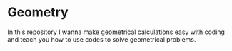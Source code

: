 # Geometry
In this repository I wanna make geometrical calculations easy with coding and teach you how to use codes to solve geometrical problems.
